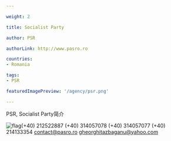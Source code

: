 ```yaml
---

weight: 2

title: Socialist Party

author: PSR

authorLink: http://www.pasro.ro 

countries: 
- Romania

tags: 
- PSR

featuredImagePreview: '/agency/psr.png'

---
```


PSR, Socialist Party简介 

<!--more-->

![flag](/agency/psr.png)(+40) 212522887 (+40) 314057078 (+40) 314057077 (+40) 214133354 contact@pasro.ro gheorghitazbaganu@yahoo.com